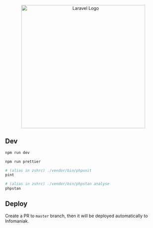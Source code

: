 <p align="center"><a href="https://laravel.com" target="_blank"><img src="https://raw.githubusercontent.com/laravel/art/master/logo-lockup/5%20SVG/2%20CMYK/1%20Full%20Color/laravel-logolockup-cmyk-red.svg" width="400" alt="Laravel Logo"></a></p>

## Dev

```bash
npm run dev

npm run prettier

# (alias in zshrc) ./vendor/bin/phpunit
pint

# (alias in zshrc) ./vendor/bin/phpstan analyse
phpstan
```

## Deploy

Create a PR to `master` branch, then it will be deployed automatically to Infomaniak.
